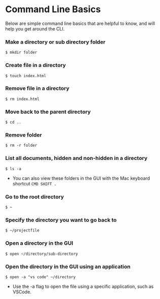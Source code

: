 # Command Line Basics

Below are simple command line basics that are helpful to know, and will help you get around the CLI. 

### Make a directory or sub directory folder
`$ mkdir folder`

### Create file in a directory
`$ touch index.html`

### Remove file in a directory
`$ rm index.html`

### Move back to the parent directory
`$ cd ..`

### Remove folder
`$ rm -r folder`

### List all documents, hidden and non-hidden in a directory
`$ ls -a`
* You can also view these folders in the GUI with the Mac keyboard shortcut `CMD SHIFT .`

### Go to the root directory
`$ ~`

### Specify the directory you want to go back to
`$ ~/projectfile`


### Open a directory in the GUI
`$ open ~/directory/sub-directory`

### Open the directory in the GUI using an application 
`$ open -a "vs code" ~/directory`
* Use the -a flag to open the file using a specific application, such as VSCode. 
